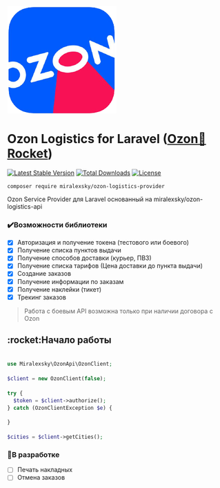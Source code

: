 ![ozon](https://github.com/MirAlexSky/ozon-logistics-api/blob/master/Ozon.png "Ozon")
# Ozon Logistics for Laravel ([Ozon:rocket:Rocket](https://rocket.ozon.ru/))
[![Latest Stable Version](http://poser.pugx.org/miralexsky/ozon-logistics-api/v)](https://packagist.org/packages/miralexsky/ozon-logistics-api)
[![Total Downloads](http://poser.pugx.org/miralexsky/ozon-logistics-api/downloads)](https://packagist.org/packages/miralexsky/ozon-logistics-api)
[![License](http://poser.pugx.org/miralexsky/ozon-logistics-api/license)](https://packagist.org/packages/miralexsky/ozon-logistics-api)
```
composer require miralexsky/ozon-logistics-provider
```
Ozon Service Provider для Laravel основанный на miralexsky/ozon-logistics-api

### :heavy_check_mark:Возможности библиотеки
- [X] Авторизация и получение токена (тестового или боевого)
- [X] Получение списка пунктов выдачи
- [X] Получение способов доставки (курьер, ПВЗ)
- [X] Получение списка тарифов (Цена доставки до пункта выдачи)
- [X] Создание заказов
- [X] Получение информации по заказам
- [X] Получение наклейки (тикет)
- [X] Трекинг заказов

> Работа с боевым API возможна только при наличии договора с Ozon

<h2>:rocket:Начало работы</h2>

```php

use Miralexsky\OzonApi\OzonClient;

$client = new OzonClient(false);

try {
  $token = $client->authorize(); 
} catch (OzonClientException $e) { 
  
} 

$cities = $client->getCities();
```
### :dart:В разработке
- [ ] Печать накладных
- [ ] Отмена заказов
